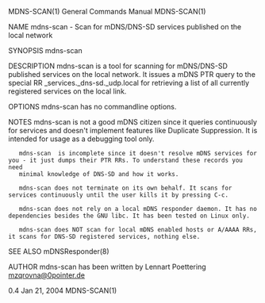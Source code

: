 MDNS-SCAN(1)                                                  General Commands Manual                                                 MDNS-SCAN(1)

NAME
       mdns-scan - Scan for mDNS/DNS-SD services published on the local network

SYNOPSIS
       mdns-scan

DESCRIPTION
       mdns-scan  is  a  tool  for  scanning for mDNS/DNS-SD published services on the local network. It issues a mDNS PTR query to the special RR
       _services._dns-sd._udp.local for retrieving a list of all currently registered services on the local link.

OPTIONS
       mdns-scan has no commandline options.

NOTES
       mdns-scan is not a good mDNS citizen since it queries continuously for services and doesn't implement features like Duplicate  Suppression.
       It is intended for usage as a debugging tool only.

       mdns-scan  is incomplete since it doesn't resolve mDNS services for you - it just dumps their PTR RRs. To understand these records you need
       minimal knowledge of DNS-SD and how it works.

       mdns-scan does not terminate on its own behalf. It scans for services continuously until the user kills it by pressing C-c.

       mdns-scan does not rely on a local mDNS responder daemon. It has no dependencies besides the GNU libc. It has been tested on Linux only.

       mdns-scan does NOT scan for local mDNS enabled hosts or A/AAAA RRs, it scans for DNS-SD registered services, nothing else.

SEE ALSO
       mDNSResponder(8)

AUTHOR
       mdns-scan has been written by Lennart Poettering <mzqrovna@0pointer.de>

0.4                                                                Jan 21, 2004                                                       MDNS-SCAN(1)
